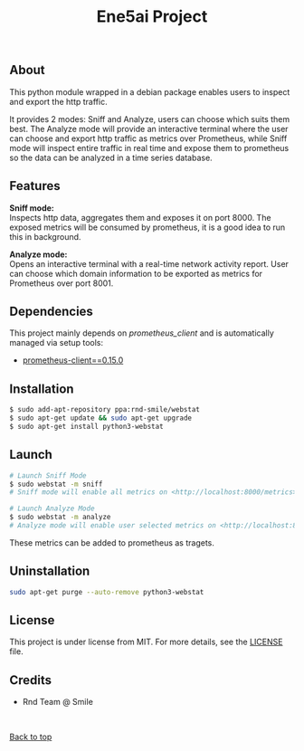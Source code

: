  <h1 align="center">Ene5ai Project</h1>
<br>

## About ##

This python module wrapped in a debian package enables users to inspect and export the http traffic. 

It provides 2 modes: Sniff and Analyze, users can choose which suits them best. The Analyze mode will provide an interactive terminal where the user can choose and export http traffic as metrics over Prometheus, while Sniff mode will inspect entire traffic in real time and expose them to prometheus so the data can be analyzed in a time series database.

## Features ##

**Sniff mode:**\
Inspects http data, aggregates them and exposes it on port 8000. The exposed metrics will be consumed by prometheus, it is a good idea to run this in background.

**Analyze mode:**\
Opens an interactive terminal with a real-time network activity report. User can choose which domain information to be exported as metrics for Prometheus over port 8001.


## Dependencies ##

This project mainly depends on _prometheus_client_ and is automatically managed via setup tools:

- [prometheus-client==0.15.0](https://pypi.org/project/prometheus/)


## Installation ##

```bash
$ sudo add-apt-repository ppa:rnd-smile/webstat
$ sudo apt-get update && sudo apt-get upgrade
$ sudo apt-get install python3-webstat
```

## Launch ##

```bash
# Launch Sniff Mode
$ sudo webstat -m sniff
# Sniff mode will enable all metrics on <http://localhost:8000/metrics>

# Launch Analyze Mode 
$ sudo webstat -m analyze
# Analyze mode will enable user selected metrics on <http://localhost:8001/metrics>

```
These metrics can be added to prometheus as tragets.

## Uninstallation ##

```bash
sudo apt-get purge --auto-remove python3-webstat
```
## License ##

This project is under license from MIT. For more details, see the [LICENSE](LICENSE.md) file.

## Credits

- Rnd Team @ Smile

&#xa0;

<a href="#top">Back to top</a>
